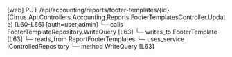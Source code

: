 [web] PUT /api/accounting/reports/footer-templates/{id}  (Cirrus.Api.Controllers.Accounting.Reports.FooterTemplatesController.Update)  [L60–L66] [auth=user,admin]
  └─ calls FooterTemplateRepository.WriteQuery [L63]
  └─ writes_to FooterTemplate [L63]
    └─ reads_from ReportFooterTemplates
  └─ uses_service IControlledRepository<FooterTemplate>
    └─ method WriteQuery [L63]

